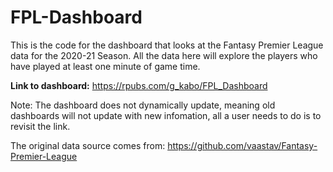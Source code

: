 # FPL-Dashboard

This is the code for the dashboard that looks at the Fantasy Premier League data for the 2020-21 Season. All the data here will explore the players who have played at least one minute of game time.

**Link to dashboard:** https://rpubs.com/g_kabo/FPL_Dashboard

Note: The dashboard does not dynamically update, meaning old dashboards will not update with new infomation, all a user needs to do is to revisit the link.

The original data source comes from: https://github.com/vaastav/Fantasy-Premier-League
